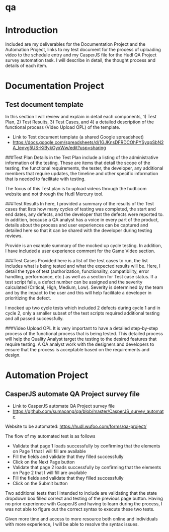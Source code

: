 # qa
# Introduction
Included are my deliverables for the Documentation Project and the Automation Project, links to my test document for the process of uploading video to the schedule entry and my CasperJS file for the Hudl QA Project survey automation task.  I will describe in detail, the thought process and details of each item.

# Documentation Project
## Test document template
In this section I will review and explain in detail each components, 1) Test Plan, 2) Test Results, 3) Test Cases, and 4) a detailed description of the functional process (Video Upload OPL) of the template.
* Link to Test document template (a shared Google spreadsheet)
* https://docs.google.com/spreadsheets/d/1GJKnsDFRDCOhPYSyqpSbN2A_Ieqvg5US-KiBykOyxWw/edit?usp=sharing

###Test Plan
Details in the Test Plan include a listing of the administrative information of the testing. These are items that detail the scope of the testing, the functional requirements, the tester, the developer, any additional members that require updates, the timeline and other specific information that is needed to facilitate with testing.  

The focus of this Test plan is to upload videos through the hudl.com website and not through the Hudl Mercury tool.

###Test Results
In here, I provided a summary of the results of the Test cases that lists how many cycles of testing was completed, the start and end dates, any defects, and the developer that the defects were reported to.  In addition, because a QA analyst has a voice in every part of the product, details about the process and user experiences can be captured and detailed here so that it can be shared with the developer during testing reviews.

Provide is an example summary of the mocked up cycle testing. In addition, I have included a user experience comment for the Game Video section.

###Test Cases
Provided here is a list of the test cases to run, the list includes what is being tested and what the expected results will be.  Here, I detail the type of test (authorization, functionality, compatibility, error handling, performance, etc.) as well as a section for Test case status.  If a test script fails, a defect number can be assigned and the severity calculated (Critical, High, Medium, Low). Severity is determined by the team and by the impact to the user and this will help facilitate a developer in prioritizing the defect.

I mocked up two cycle tests which included 2 defects during cycle 1 and in cycle 2, only a smaller subset of the test scripts required additional testing and all passed successfully.

###Video Upload OPL
It is very important to have a detailed step-by-step process of the functional process that is being tested. This detailed process will help the Quality Analyst target the testing to the desired features that require testing. A QA analyst work with the designers and developers to ensure that the process is acceptable based on the requirements and design.

# Automation Project
## CasperJS automate QA Project survey file
* Link to CasperJS automate QA Project survey file
* https://github.com/sumaoang/qa/blob/master/CasperJS_survey_automate

Website to be automated: https://hudl.wufoo.com/forms/qa-project/

The flow of my automated test is as follows
* Validate that page 1 loads successfully by confirming that the elements on Page 1 that I will fill are available
* Fill the fields and validate that they filled successfully
* Click on the Next Page button
* Validate that page 2 loads successfully by confirming that the elements on Page 2 that I will fill are available
* Fill the fields and validate that they filled successfully
* Click on the Submit button

Two additional tests that I intended to include are validating that the state dropdown box filled correct and testing of the previous page button.  Having no prior experience with CasperJS and having to learn during the process, I was not able to figure out the correct syntax to execute these two tests.  

Given more time and access to more resource both online and individuals with more experience, I will be able to resolve the syntax issues.
